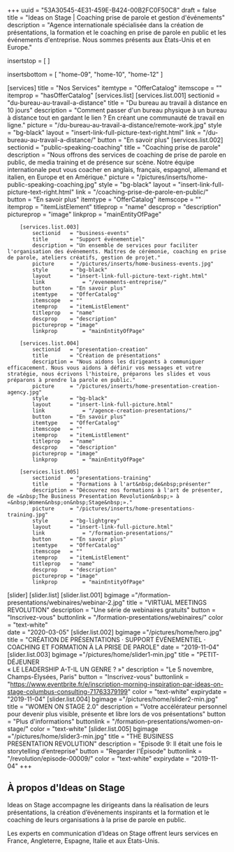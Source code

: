 +++
uuid		= "53A30545-4E31-459E-B424-00B2FC0F50C8"
draft 		= false
title 		= "Ideas on Stage | Coaching prise de parole et gestion d'événements"
description	= "Agence internationale spécialisée dans la création de présentations, la formation et le coaching en prise de parole en public et les événements d'entreprise. Nous sommes présents aux États-Unis et en Europe."

insertstop		= [
]

insertsbottom	= [
	"home-09",
	"home-10",
	"home-12"
]

[services]
	title		= "Nos Services"
	itemtype	= "OfferCatalog"
	itemscope	= ""
	itemprop	= "hasOfferCatalog"
	[services.list]
		[services.list.001]
			sectionid	= "du-bureau-au-travail-a-distance"
			title		= "Du bureau au travail à distance en 10 jours"
			description	= "Comment passer d'un bureau physique à un bureau à distance tout en gardant le lien ? En créant une communauté de travail en ligne."
			picture		= "/du-bureau-au-travail-a-distance/remote-work.jpg"
			style		= "bg-black"
			layout		= "insert-link-full-picture-text-right.html"
			link			= "/du-bureau-au-travail-a-distance/"
			button		= "En savoir plus"
		[services.list.002]
			sectionid	= "public-speaking-coaching"
			title		= "Coaching prise de parole"
			description	= "Nous offrons des services de coaching de prise de parole en public, de media training et de présence sur scène. Notre équipe internationale peut vous coacher en anglais, français, espagnol, allemand et italien, en Europe et en Amérique."
			picture		= "/pictures/inserts/home-public-speaking-coaching.jpg"
			style		= "bg-black"
			layout		= "insert-link-full-picture-text-right.html"
			link			= "/coaching-prise-de-parole-en-public/"
			button		= "En savoir plus"
			itemtype	= "OfferCatalog"
			itemscope	= ""
			itemprop	= "itemListElement"
			titleprop	= "name"
			descprop	= "description"
			pictureprop	= "image"
			linkprop		= "mainEntityOfPage"
			
		[services.list.003]
			sectionid	= "business-events"
			title		= "Support événementiel"
			description	= "Un ensemble de services pour faciliter l'organisation des événements. Maîtres de cérémonie, coaching en prise de parole, ateliers créatifs, gestion de projet."
			picture		= "/pictures/inserts/home-business-events.jpg"
			style		= "bg-black"
			layout		= "insert-link-full-picture-text-right.html"
			link			= "/evenements-entreprise/"
			button		= "En savoir plus"
			itemtype	= "OfferCatalog"
			itemscope	= ""
			itemprop	= "itemListElement"
			titleprop	= "name"
			descprop	= "description"
			pictureprop	= "image"
			linkprop		= "mainEntityOfPage"

		[services.list.004]
			sectionid	= "presentation-creation"
			title		= "Création de présentations"
			description	= "Nous aidons les dirigeants à communiquer efficacement. Nous vous aidons à définir vos messages et votre stratégie, nous écrivons l'histoire, préparons les slides et vous préparons à prendre la parole en public."
			picture		= "/pictures/inserts/home-presentation-creation-agency.jpg"
			style		= "bg-black"
			layout		= "insert-link-full-picture.html"
			link			= "/agence-creation-presentations/"
			button		= "En savoir plus"
			itemtype	= "OfferCatalog"
			itemscope	= ""
			itemprop	= "itemListElement"
			titleprop	= "name"
			descprop	= "description"
			pictureprop	= "image"
			linkprop		= "mainEntityOfPage"
			
		[services.list.005]
			sectionid	= "presentations-training"
			title		= "Formations à l'art&nbsp;de&nbsp;présenter"
			description	= "Découvrez nos formations à l'art de présenter, de «&nbsp;The Business Presentation Revolution&nbsp;» à «&nbsp;Women&nbsp;on&nbsp;Stage&nbsp;»."
			picture		= "/pictures/inserts/home-presentations-training.jpg"
			style		= "bg-lightgrey"
			layout		= "insert-link-full-picture.html"
			link			= "/formation-presentations/"
			button		= "En savoir plus"
			itemtype	= "OfferCatalog"
			itemscope	= ""
			itemprop	= "itemListElement"
			titleprop	= "name"
			descprop	= "description"
			pictureprop	= "image"
			linkprop		= "mainEntityOfPage"

[slider]
	[slider.list]
		[slider.list.001]
			bgimage 	="/formation-presentations/webinaires/webinar-2.jpg"
			title 		= "VIRTUAL MEETINGS REVOLUTION"
			description = "Une série de webinaires gratuits"
			button 		= "Inscrivez-vous"
			buttonlink	= "/formation-presentations/webinaires/"
			color		= "text-white"	
			date		= "2020-03-05"
		[slider.list.002]
			bgimage		="/pictures/home/hero.jpg"
			title		= "CRÉATION DE PRÉSENTATIONS · SUPPORT ÉVÉNEMENTIEL · COACHING ET FORMATION À LA PRISE DE PAROLE"
			date 		= "2019-11-04"
		[slider.list.003]
			bgimage		="/pictures/home/slider1-min.jpg"
			title		= "PETIT-DÉJEUNER<br />« LE LEADERSHIP A-T-IL UN GENRE ? »"
			description = "Le 5 novembre, Champs-Élysées, Paris"
			button		= "Inscrivez-vous"
			buttonlink	= "https://www.eventbrite.fr/e/inscription-morning-inspiration-par-ideas-on-stage-columbus-consulting-71763379199"
			color		= "text-white"
			expirydate	= "2019-11-04"
		[slider.list.004]
			bgimage		="/pictures/home/slider2-min.jpg"
			title		= "WOMEN ON STAGE 2.0"
			description = "Votre accélérateur personnel pour devenir plus visible, présente et libre lors de vos présentations"
			button		= "Plus d'informations"
			buttonlink	= "/formation-presentations/women-on-stage/"
			color 		= "text-white"
		[slider.list.005]
			bgimage		="/pictures/home/slider3-min.jpg"
			title		= "THE BUSINESS PRESENTATION REVOLUTION"
			description	= "Episode 9: Il était une fois le storytelling d’entreprise"
			button		= "Regarder l'Épisode"
			buttonlink	= "/revolution/episode-00009/"
			color		= "text-white"
			expirydate	= "2019-11-04"
+++

## À propos d'Ideas on Stage

Ideas on Stage accompagne les dirigeants dans la réalisation de leurs présentations, la création d’événements inspirants et la formation et le coaching de leurs organisations à la prise de parole en public.

Les experts en communication d’Ideas on Stage offrent leurs services en France, Angleterre, Espagne, Italie et aux États-Unis.
